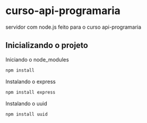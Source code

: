 # curso-api-programaria
servidor com node.js feito para o curso api-programaria
## Inicializando o projeto
Iniciando o node_modules
```bash
npm install
```
Instalando o express
```bash
npm install express
```
Instalando o uuid
```bash
npm install uuid
```
